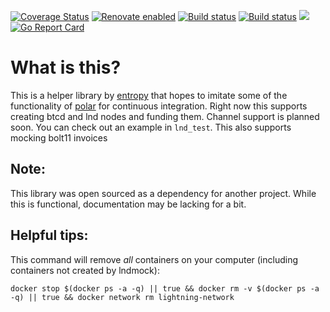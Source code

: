 [![Coverage Status](https://coveralls.io/repos/github/xplorfin/lndmock/badge.svg?branch=master)](https://coveralls.io/github/xplorfin/lndmock?branch=master)
[![Renovate enabled](https://img.shields.io/badge/renovate-enabled-brightgreen.svg)](https://app.renovatebot.com/dashboard#github/xplorfin/lndmock)
[![Build status](https://github.com/xplorfin/lndmock/workflows/test/badge.svg)](https://github.com/xplorfin/lndmock/actions?query=workflow%3Atest)
[![Build status](https://github.com/xplorfin/lndmock/workflows/goreleaser/badge.svg)](https://github.com/xplorfin/lndmock/actions?query=workflow%3Agoreleaser)
[![](https://godoc.org/github.com/xplorfin/lndmock?status.svg)](https://godoc.org/github.com/xplorfin/lndmock)
[![Go Report Card](https://goreportcard.com/badge/github.com/xplorfin/lndmock)](https://goreportcard.com/report/github.com/xplorfin/lndmock)

# What is this?

This is a helper library by [entropy](http://entropy.rocks/) that hopes to imitate some of the functionality of [polar](https://github.com/jamaljsr/polar) for continuous integration. Right now this supports creating btcd and lnd nodes and funding them. Channel support is planned soon. You can check out an example in `lnd_test`. This also supports mocking bolt11 invoices

## Note:

This library was open sourced as a dependency for another project. While this is functional, documentation may be lacking for a bit.

## Helpful tips:

This command will remove *all* containers on your computer (including containers not created by lndmock): 

`docker stop $(docker ps -a -q) || true && docker rm -v $(docker ps -a -q) || true && docker network rm lightning-network`